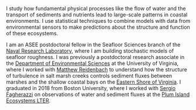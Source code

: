 <p>I study how fundamental physical processes like the flow of water and the transport of sediments and nutrients lead to large-scale patterns in coastal environments. I use statistical techniques to combine models with data from environmental sensors to make predictions about the structure and function of these ecosystems.</p>
<p>I am an ASEE postdoctoral fellow in the Seafloor Sciences branch of the <a href="https://nrl.navy.mil">Naval Research Laboratory</a>, where I am building stochastic models of seafloor roughness. I was previously a postdoctoral research associate in the <a href="http://evsc.virginia.edu">Department of Environmental Sciences</a> at the University of Virginia, where I worked with <a href="http://www.faculty.virginia.edu/reidenbach/">Matthew Reidenbach</a> to understand how the structure of turbulence in salt marsh creeks controls sediment fluxes between marshes and the shallow coastal bays on the <a href="https://www.vcrlter.virginia.edu/home2/">Eastern Shore of Virginia</a>. I graduated in 2018 from Boston University, where I worked with <a href="https://www.bu.edu/earth/people/faculty/sergio-fagherazzi/">Sergio Fagherazzi</a> on observations of water and sediment fluxes at the <a href="http://pie-lter.ecosystems.mbl.edu/">Plum Island Ecosystems LTER</a>.</p>